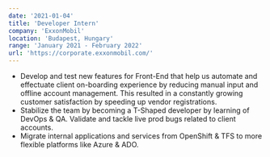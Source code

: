```yaml
---
date: '2021-01-04'
title: 'Developer Intern'
company: 'ExxonMobil'
location: 'Budapest, Hungary'
range: 'January 2021 - February 2022'
url: 'https://corporate.exxonmobil.com/'
---
```


- Develop and test new features for Front-End that help us automate and effectuate client on-boarding experience by reducing manual input and offline account management. This resulted in a constantly growing customer satisfaction by speeding up vendor registrations.
- Stabilize the team by becoming a T-Shaped developer by learning of DevOps &amp; QA. Validate and tackle live prod bugs related to client accounts.
- Migrate internal applications and services from OpenShift &amp; TFS to more flexible platforms like Azure &amp; ADO.
